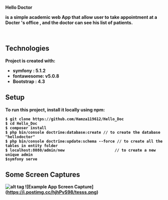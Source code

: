 <strong>Hello Doctor <strong> <p>  is a simple academic web App that allow user to take appointment at a <strong>Docter  </strong> 's office , and the doctor can see his list of patients.
</p><br>



## Technologies
Project is created with:
* symfony : 5.1.2
* fontawesome: v5.0.8
* Bootstrap : 4.3
	
## Setup
To run this project, install it locally using npm:

```
$ git clone https://github.com/Hamza119612/Hello_Doc
$ cd Hello_Doc 
$ composer install 
$ php bin/console doctrine:database:create // to create the database "hellodoctor"
$ php bin/console doctrine:update:schema --force // to create all the tables in entity folder
$ localhost:8080/admin/new                      // to create a new unique admin 
$symfony serve 
```
## Some Screen Captures 

![alt tag](https://{https://i.postimg.cc/hjhPvS98/tesss.png "Home Page")
![Example App Screen Capture]
(https://i.postimg.cc/hjhPvS98/tesss.png)
